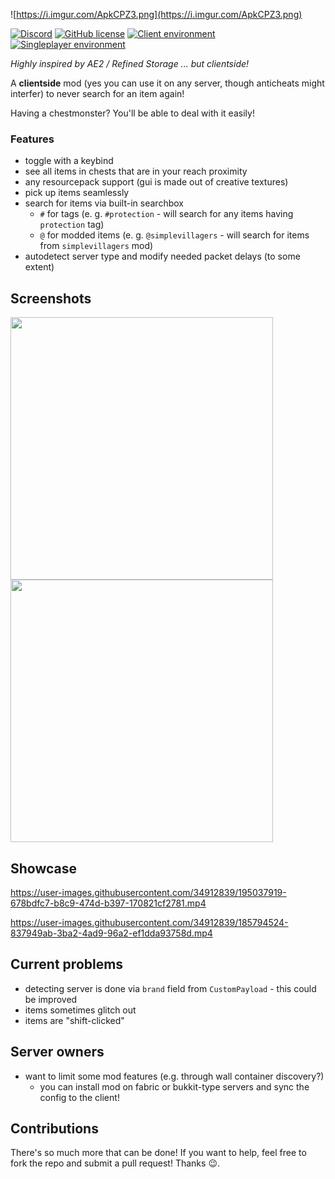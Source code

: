 ![https://i.imgur.com/ApkCPZ3.png](https://i.imgur.com/ApkCPZ3.png)

[![Discord](https://img.shields.io/discord/797713290545332235?logo=discord&style=flat-square)](https://discord.gg/9PAesuHFnp)
[![GitHub license](https://img.shields.io/github/license/samolego/ClientStorage?style=flat-square)](https://github.com/samolego/ClientStorage/blob/master/LICENSE)
[![Client environment](https://img.shields.io/badge/Environment-client-green?style=flat-square)](https://github.com/samolego/ClientStorage)
[![Singleplayer environment](https://img.shields.io/badge/Environment-singleplayer-yellow?style=flat-square)](https://github.com/samolego/ClientStorage)

*Highly inspired by AE2 / Refined Storage ... but clientside!*

A **clientside** mod (yes you can use it on any server,
though anticheats might interfer) to never search
for an item again!

Having a chestmonster? You'll be able to deal with it
easily!

### Features
* toggle with a keybind
* see all items in chests that are in your reach proximity
* any resourcepack support (gui is made out of creative textures)
* pick up items seamlessly
* search for items via built-in searchbox
    * `#` for tags (e. g. `#protection` - will search for any items having `protection` tag) 
    * `@` for modded items (e. g. `@simplevillagers` - will search for items from `simplevillagers` mod)
* autodetect server type and modify needed packet delays (to some extent)

## Screenshots
<img height="420" src="https://user-images.githubusercontent.com/34912839/195988402-a665c4d0-89ca-4903-9628-ff99edeb140b.png">
<img height="420" src="https://user-images.githubusercontent.com/34912839/195988420-d3df4257-fc96-4e28-bd16-301dec051419.png">


## Showcase

https://user-images.githubusercontent.com/34912839/195037919-678bdfc7-b8c9-474d-b397-170821cf2781.mp4


https://user-images.githubusercontent.com/34912839/185794524-837949ab-3ba2-4ad9-96a2-ef1dda93758d.mp4

## Current problems

* detecting server is done via `brand` field from `CustomPayload` - this could be improved
* items sometimes glitch out
* items are "shift-clicked"

## Server owners
* want to limit some mod features (e.g. through wall container discovery?)
    * you can install mod on fabric or bukkit-type servers and sync the config to the client!

## Contributions

There's so much more that can be done! If you want to help,
feel free to fork the repo and submit a pull request! Thanks :wink:.

